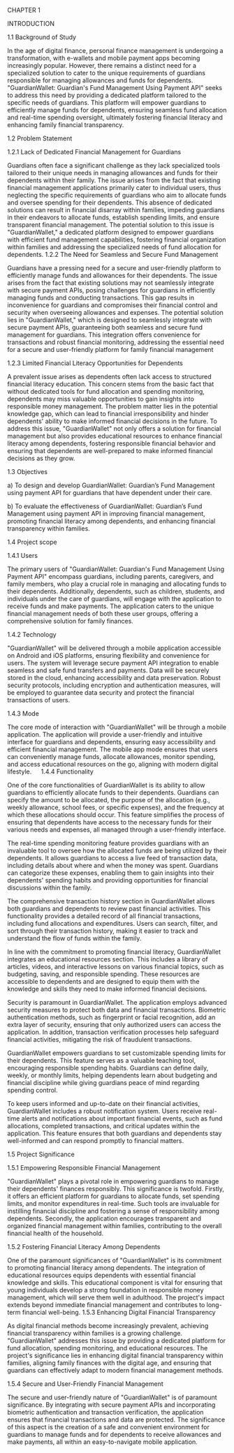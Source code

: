 CHAPTER 1


INTRODUCTION




1.1	Background of Study

In the age of digital finance, personal finance management is undergoing a transformation, with e-wallets and mobile payment apps becoming increasingly popular. However, there remains a distinct need for a specialized solution to cater to the unique requirements of guardians responsible for managing allowances and funds for dependents. "GuardianWallet: Guardian's Fund Management Using Payment API" seeks to address this need by providing a dedicated platform tailored to the specific needs of guardians. This platform will empower guardians to efficiently manage funds for dependents, ensuring seamless fund allocation and real-time spending oversight, ultimately fostering financial literacy and enhancing family financial transparency.

1.2	Problem Statement

1.2.1	Lack of Dedicated Financial Management for Guardians

Guardians often face a significant challenge as they lack specialized tools tailored to their unique needs in managing allowances and funds for their dependents within their family. The issue arises from the fact that existing financial management applications primarily cater to individual users, thus neglecting the specific requirements of guardians who aim to allocate funds and oversee spending for their dependents. This absence of dedicated solutions can result in financial disarray within families, impeding guardians in their endeavors to allocate funds, establish spending limits, and ensure transparent financial management. The potential solution to this issue is "GuardianWallet," a dedicated platform designed to empower guardians with efficient fund management capabilities, fostering financial organization within families and addressing the specialized needs of fund allocation for dependents.
1.2.2	The Need for Seamless and Secure Fund Management

Guardians have a pressing need for a secure and user-friendly platform to efficiently manage funds and allowances for their dependents. The issue arises from the fact that existing solutions may not seamlessly integrate with secure payment APIs, posing challenges for guardians in efficiently managing funds and conducting transactions. This gap results in inconvenience for guardians and compromises their financial control and security when overseeing allowances and expenses. The potential solution lies in "GuardianWallet," which is designed to seamlessly integrate with secure payment APIs, guaranteeing both seamless and secure fund management for guardians. This integration offers convenience for transactions and robust financial monitoring, addressing the essential need for a secure and user-friendly platform for family financial management

1.2.3	Limited Financial Literacy Opportunities for Dependents

A prevalent issue arises as dependents often lack access to structured financial literacy education. This concern stems from the basic fact that without dedicated tools for fund allocation and spending monitoring, dependents may miss valuable opportunities to gain insights into responsible money management. The problem matter lies in the potential knowledge gap, which can lead to financial irresponsibility and hinder dependents' ability to make informed financial decisions in the future. To address this issue, "GuardianWallet" not only offers a solution for financial management but also provides educational resources to enhance financial literacy among dependents, fostering responsible financial behavior and ensuring that dependents are well-prepared to make informed financial decisions as they grow.

1.3	Objectives

a)	To design and develop GuardianWallet: Guardian’s Fund Management using  payment API for guardians that have dependent under their care.

b)	To evaluate the effectiveness of GuardianWallet: Guardian’s Fund Management using  payment API in improving financial management, promoting financial literacy among dependents, and enhancing financial transparency within families.

1.4	Project scope


1.4.1	Users

The primary users of "GuardianWallet: Guardian's Fund Management Using Payment API" encompass guardians, including parents, caregivers, and family members, who play a crucial role in managing and allocating funds to their dependents. Additionally, dependents, such as children, students, and individuals under the care of guardians, will engage with the application to receive funds and make payments. The application caters to the unique financial management needs of both these user groups, offering a comprehensive solution for family finances.

1.4.2	Technology

"GuardianWallet" will be delivered through a mobile application accessible on Android and iOS platforms, ensuring flexibility and convenience for users. The system will leverage secure payment API integration to enable seamless and safe fund transfers and payments. Data will be securely stored in the cloud, enhancing accessibility and data preservation. Robust security protocols, including encryption and authentication measures, will be employed to guarantee data security and protect the financial transactions of users.

1.4.3	Mode

The core mode of interaction with "GuardianWallet" will be through a mobile application. The application will provide a user-friendly and intuitive interface for guardians and dependents, ensuring easy accessibility and efficient financial management. The mobile app mode ensures that users can conveniently manage funds, allocate allowances, monitor spending, and access educational resources on the go, aligning with modern digital lifestyle.
 
1.4.4	Functionality

One of the core functionalities of GuardianWallet is its ability to allow guardians to efficiently allocate funds to their dependents. Guardians can specify the amount to be allocated, the purpose of the allocation (e.g., weekly allowance, school fees, or specific expenses), and the frequency at which these allocations should occur. This feature simplifies the process of ensuring that dependents have access to the necessary funds for their various needs and expenses, all managed through a user-friendly interface.

The real-time spending monitoring feature provides guardians with an invaluable tool to oversee how the allocated funds are being utilized by their dependents. It allows guardians to access a live feed of transaction data, including details about where and when the money was spent. Guardians can categorize these expenses, enabling them to gain insights into their dependents' spending habits and providing opportunities for financial discussions within the family.

The comprehensive transaction history section in GuardianWallet allows both guardians and dependents to review past financial activities. This functionality provides a detailed record of all financial transactions, including fund allocations and expenditures. Users can search, filter, and sort through their transaction history, making it easier to track and understand the flow of funds within the family.

In line with the commitment to promoting financial literacy, GuardianWallet integrates an educational resources section. This includes a library of articles, videos, and interactive lessons on various financial topics, such as budgeting, saving, and responsible spending. These resources are accessible to dependents and are designed to equip them with the knowledge and skills they need to make informed financial decisions.

Security is paramount in GuardianWallet. The application employs advanced security measures to protect both data and financial transactions. Biometric authentication methods, such as fingerprint or facial recognition, add an extra layer of security, ensuring that only authorized users can access the application. In addition, transaction verification processes help safeguard financial activities, mitigating the risk of fraudulent transactions.

GuardianWallet empowers guardians to set customizable spending limits for their dependents. This feature serves as a valuable teaching tool, encouraging responsible spending habits. Guardians can define daily, weekly, or monthly limits, helping dependents learn about budgeting and financial discipline while giving guardians peace of mind regarding spending control. 

To keep users informed and up-to-date on their financial activities, GuardianWallet includes a robust notification system. Users receive real-time alerts and notifications about important financial events, such as fund allocations, completed transactions, and critical updates within the application. This feature ensures that both guardians and dependents stay well-informed and can respond promptly to financial matters.

1.5	Project Significance

1.5.1	Empowering Responsible Financial Management

"GuardianWallet" plays a pivotal role in empowering guardians to manage their dependents' finances responsibly. This significance is twofold. Firstly, it offers an efficient platform for guardians to allocate funds, set spending limits, and monitor expenditures in real-time. Such tools are invaluable for instilling financial discipline and fostering a sense of responsibility among dependents. Secondly, the application encourages transparent and organized financial management within families, contributing to the overall financial health of the household.

1.5.2	Fostering Financial Literacy Among Dependents

One of the paramount significances of "GuardianWallet" is its commitment to promoting financial literacy among dependents. The integration of educational resources equips dependents with essential financial knowledge and skills. This educational component is vital for ensuring that young individuals develop a strong foundation in responsible money management, which will serve them well in adulthood. The project's impact extends beyond immediate financial management and contributes to long-term financial well-being.
1.5.3	Enhancing Digital Financial Transparency 

As digital financial methods become increasingly prevalent, achieving financial transparency within families is a growing challenge. "GuardianWallet" addresses this issue by providing a dedicated platform for fund allocation, spending monitoring, and educational resources. The project's significance lies in enhancing digital financial transparency within families, aligning family finances with the digital age, and ensuring that guardians can effectively adapt to modern financial management methods.

1.5.4	Secure and User-Friendly Financial Management

The secure and user-friendly nature of "GuardianWallet" is of paramount significance. By integrating with secure payment APIs and incorporating biometric authentication and transaction verification, the application ensures that financial transactions and data are protected. The significance of this aspect is the creation of a safe and convenient environment for guardians to manage funds and for dependents to receive allowances and make payments, all within an easy-to-navigate mobile application.
